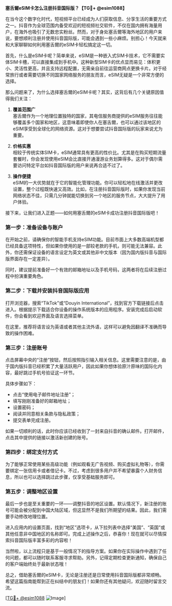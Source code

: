**塞舌爾eSIM卡怎么注册抖音国际版？【TG💪+ @esim1088】**

在当今这个数字化时代，短视频平台已经成为人们获取信息、分享生活的重要方式之一。抖音作为全球范围内备受欢迎的短视频社交软件，不仅在国内拥有海量用户，在海外也吸引了无数忠实粉丝。然而，对于身处塞舌爾等海外地区的用户来说，要想顺利注册并使用抖音国际版，可能会遇到一些小麻烦。别担心！今天就来和大家聊聊如何利用塞舌爾的eSIM卡轻松搞定这一切。

首先，什么是eSIM卡呢？简单来说，eSIM是一种嵌入式SIM卡技术，它不需要实体SIM卡槽，可以直接集成到手机中。这种新型SIM卡的优点显而易见：体积更小、灵活性更高，并且支持远程配置，无需亲自前往运营商网点更换卡片。对于经常旅行或者需要切换不同国家网络服务的朋友而言，eSIM无疑是一个非常方便的选择。

那么问题来了，为什么选择塞舌爾的eSIM卡呢？其实，这背后有几个关键原因值得我们关注：

1. **覆盖范围广**  
   塞舌爾作为一个地理位置独特的国家，其电信服务商提供的eSIM服务往往能够覆盖多个国家和地区，这意味着即使你人在塞舌爾，也可以通过该地区的eSIM享受到全球化的网络资源。这对于想要尝试抖音国际版的玩家来说尤为重要。

2. **价格实惠**  
   相较于传统实体SIM卡，eSIM通常具有更高的性价比。尤其是在购买短期流量套餐时，你会发现使用eSIM会比直接开通漫游业务划算得多。这对于偶尔需要访问特定平台如抖音国际版的用户来说再合适不过了。

3. **操作便捷**  
   eSIM的一大优势就在于它的智能化管理功能。你可以轻松地在线激活并更改设置，整个过程既快速又高效。比如，在注册抖音国际版时，如果你发现当前网络状态不佳，只需几分钟就能切换到另一个地区的服务节点，大大提升了用户体验。

接下来，让我们进入正题——如何用塞舌爾的eSIM卡成功注册抖音国际版吧！

### 第一步：准备设备与账户

在开始之前，请确保你的智能手机支持eSIM功能。目前市面上大多数高端机型都已经具备这项特性，但如果你使用的是一部较老款的手机，则可能无法兼容。此外，你还需保证设备的语言设定为英文或其他非中文版本（因为国内版抖音与国际版界面存在一定差异）。

同时，建议提前准备好一个有效的邮箱地址以及手机号码，这两者将在后续注册过程中扮演重要角色。

### 第二步：下载并安装抖音国际版应用

打开浏览器，搜索“TikTok”或“Douyin International”，找到官方下载链接后点击进入。根据提示下载适合你设备的操作系统版本的应用程序。安装完成后启动软件，你会看到欢迎界面及语言选择菜单。

在这里，推荐将语言设为英语或者其他主流外语，这样可以避免因翻译不准确而导致的操作困难。

### 第三步：注册账号

点击屏幕中央的“注册”按钮，然后按照指引输入相关信息。这里需要注意的是，由于国内版抖音已经积累了大量活跃用户，因此如果你想体验原汁原味的国际化内容，最好跳过手机号验证这一环节。

具体步骤如下：
- 点击“使用电子邮件地址注册”；
- 填写刚刚准备好的邮箱地址；
- 设置密码；
- 阅读并同意相关条款与隐私政策；
- 提交表单完成注册。

如果一切顺利的话，此时你应该已经收到了一封来自抖音的确认邮件。打开邮件，点击其中提供的链接以激活新创建的账号。

### 第四步：绑定支付方式

为了能够正常使用某些高级功能（例如观看无广告视频、购买虚拟礼物等），你需要绑定一张信用卡或者借记卡。不过，考虑到很多用户并不希望暴露个人财务信息，所以也可以选择跳过此步骤，仅享受基础服务即可。

### 第五步：调整地区设置

最后一步也是至关重要的一环——调整抖音的地区设置。默认情况下，新注册的账号可能会被分配到中国大陆区域，但这显然不是我们所期望的结果。因此，我们需要手动修改地理位置。

进入应用内的设置页面，找到“地区”选项卡，从下拉列表中选择“美国”、“英国”或其他任意非中国地区的名称即可。完成上述操作之后，恭喜你！现在就可以尽情探索抖音国际版丰富多彩的内容啦！

当然啦，以上流程只是基于一般情况下的指导方案。如果你在实际操作中遇到了任何问题，都可以随时联系客服寻求帮助。另外，记得定期检查更新通知，确保自己的客户端始终处于最新状态哦！

总之，借助塞舌爾的eSIM卡，无论是注册还是日常使用抖音国际版都非常顺畅。希望这篇指南能帮到正在纠结中的朋友们！如果你还有其他疑问，欢迎随时留言交流。

[[TG💪+ @esim1088](https://t.me/s/esim1088) ![Image](https://i.postimg.cc/4NQfJmqS/Snipaste-2025-05-13-00-14-12.png)]